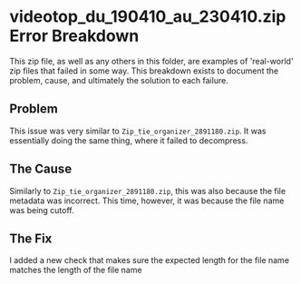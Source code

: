 # videotop_du_190410_au_230410.zip Error Breakdown

This zip file, as well as any others in this folder, are examples of 'real-world' zip files that failed in some way. This breakdown exists to document the problem, cause, and ultimately the solution to each failure.

## Problem

This issue was very similar to `Zip_tie_organizer_2891180.zip`. It was essentially doing the same thing, where it failed to decompress.

## The Cause

Similarly to `Zip_tie_organizer_2891180.zip`, this was also because the file metadata was incorrect. This time, however, it was because the file name was being cutoff.

## The Fix

I added a new check that makes sure the expected length for the file name matches the length of the file name
